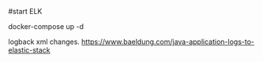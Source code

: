 #start ELK

docker-compose up -d

logback xml changes. 
https://www.baeldung.com/java-application-logs-to-elastic-stack 

